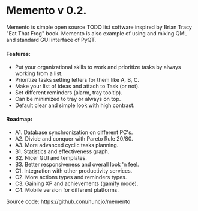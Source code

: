 # Memento v 0.2.
<p>Memento is simple open source TODO list software inspired by Brian Tracy "Eat That Frog" book. Memento is also example of using and mixing QML and standard GUI interface of PyQT.</p>

<h4>Features:</h4>
<ul>
    <li>Put your organizational skills to work and prioritize tasks by always working from a list.</li>
    <li>Prioritize tasks setting letters for them like A, B, C.</li>
    <li>Make your list of ideas and attach to Task (or not).</li>
    <li>Set different reminders (alarm, tray tooltip).</li>
    <li>Can be minimized to tray or always on top.</li>
    <li>Default clear and simple look with high contrast.</li>
</ul>
<h4>Roadmap:</h4>
<ul>
    <li>A1. Database synchronization on different PC's.</li>
    <li>A2. Divide and conquer with Pareto Rule 20/80.</li>
    <li>A3. More advanced cyclic tasks planning.</li>
    <li>B1. Statistics and effectiveness graph.</li>
    <li>B2. Nicer GUI and templates.</li>
    <li>B3. Better responsiveness and overall look 'n feel.</li>
    <li>C1. Integration with other productivity services.</li>
    <li>C2. More actions types and reminders types.</li>
    <li>C3. Gaining XP and achievements (gamify mode).</li>
    <li>C4. Mobile version for different platforms.</li>
</ul>
Source code: https://github.com/nuncjo/memento

